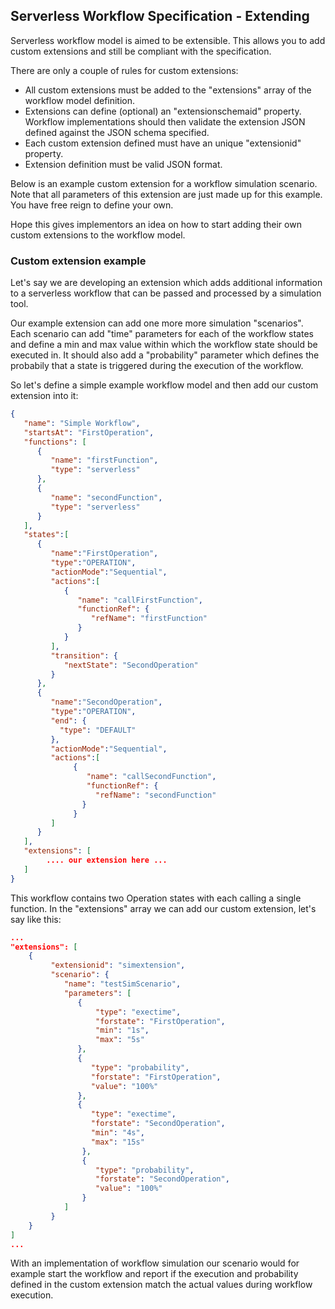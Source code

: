 ## Serverless Workflow Specification - Extending

Serverless workflow model is aimed to be extensible. This allows you to add custom extensions 
and still be compliant with the specification.

There are only a couple of rules for custom extensions:
* All custom extensions must be added to the "extensions" array of the workflow model definition.
* Extensions can define (optional) an "extensionschemaid" property. Workflow implementations should
then validate the extension JSON defined against the JSON schema specified.
* Each custom extension defined must have an unique "extensionid" property.
* Extension definition must be valid JSON format.

Below is an example custom extension for a workflow simulation scenario. 
Note that all parameters of this extension are just made up for this example. You have 
free reign to define your own.

Hope this gives implementors an idea on how to start adding their own custom extensions to the workflow model.

### Custom extension example

Let's say we are developing an extension which adds additional information
 to a serverless workflow that can be passed and processed by a simulation tool.
 
Our example extension can add one more more simulation "scenarios". Each scenario
can add "time" parameters for each of the workflow states and define a min and max value
within which the workflow state should be executed in. It should also add a "probability" parameter
which defines the probabily that a state is triggered during the execution of the workflow.
 
So let's define a simple example workflow model and then add our custom extension into it:

```json
{  
   "name": "Simple Workflow",
   "startsAt": "FirstOperation",
   "functions": [
      {
         "name": "firstFunction",
         "type": "serverless"
      },
      {
         "name": "secondFunction",
         "type": "serverless"
      }
   ],
   "states":[  
      {  
         "name":"FirstOperation",
         "type":"OPERATION",
         "actionMode":"Sequential",
         "actions":[  
            {  
               "name": "callFirstFunction",
               "functionRef": {
                  "refName": "firstFunction"
               }
            }
         ],
         "transition": {
            "nextState": "SecondOperation"
         }
      },
      {  
         "name":"SecondOperation",
         "type":"OPERATION",
         "end": {
           "type": "DEFAULT"
         },
         "actionMode":"Sequential",
         "actions":[  
              {  
                 "name": "callSecondFunction",
                 "functionRef": {
                   "refName": "secondFunction"
                }
              }
         ]
      }
   ],
   "extensions": [
        .... our extension here ...
   ]
}
```

This workflow contains two Operation states with each calling a single function. In the "extensions" array we can add our custom extension, let's say like this:

```json
...
"extensions": [
    {
         "extensionid": "simextension",
         "scenario": {
            "name": "testSimScenario",
            "parameters": [
               {
                   "type": "exectime",
                   "forstate": "FirstOperation",
                   "min": "1s",
                   "max": "5s"
               },
               {
                  "type": "probability",
                  "forstate": "FirstOperation",
                  "value": "100%"
               },
               {
                  "type": "exectime",
                  "forstate": "SecondOperation",
                  "min": "4s",
                  "max": "15s"
                },
                {
                   "type": "probability",
                   "forstate": "SecondOperation",
                   "value": "100%"
                }
            ]
         }
    }
]
...
```

With an implementation of workflow simulation our scenario would for example start the workflow
and report if the execution and probability defined in the custom extension match the actual 
values during workflow execution. 
